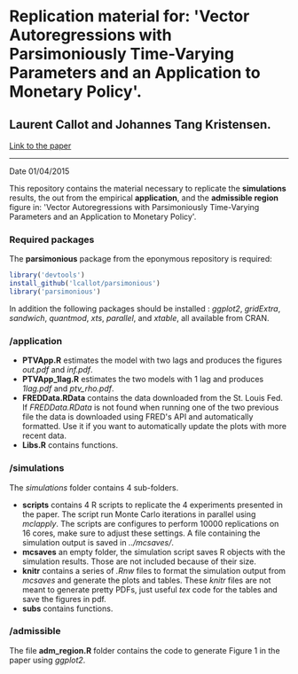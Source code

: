 # Replication material for: 'Vector Autoregressions with Parsimoniously Time-Varying Parameters and an Application to Monetary Policy'.
## Laurent Callot and Johannes Tang Kristensen.


[Link to the paper](http://lcallot.github.io/papers/ptv-var/)

---

Date 01/04/2015

This repository contains the material necessary to replicate the __simulations__ results, the out from the empirical __application__, and the __admissible region__ figure in: 'Vector Autoregressions with Parsimoniously Time-Varying Parameters and an Application to Monetary Policy'. 

### Required packages 

The __parsimonious__ package from the eponymous repository is required:

```r
library('devtools')
install_github('lcallot/parsimonious')
library('parsimonious')
```

In addition the following packages should be installed : _ggplot2_, _gridExtra_, _sandwich_, _quantmod_, _xts_, _parallel_, and _xtable_, all available from CRAN.   


### /application

+ __PTVApp.R__ estimates the model with two lags and produces the figures _out.pdf_ and _inf.pdf_. 
+ __PTVApp\_1lag.R__ estimates the two models with 1 lag and produces _1lag.pdf_ and _ptv\_rho.pdf_.
+ __FREDData.RData__ contains the data downloaded from the St. Louis Fed. If _FREDData.RData_ is not found when running one of the two previous file the data is downloaded using FRED's API and automatically formatted. Use it if you want to automatically update the plots with more recent data.   
+ __Libs.R__ contains functions.


### /simulations

The _simulations_ folder contains 4 sub-folders. 

+ __scripts__ contains 4 R scripts to replicate the 4 experiments presented in the paper. The script run Monte Carlo iterations in parallel using _mclapply_. The scripts are configures to perform 10000 replications on 16 cores, make sure to adjust these settings. A file containing the simulation output is saved in _../mcsaves/_.
+ __mcsaves__ an empty folder, the simulation script saves R objects with the simulation results. Those are not included because of their size. 
+ __knitr__ contains a series of _.Rnw_ files to format the simulation output from _mcsaves_ and generate the plots and tables. These _knitr_ files are not meant to generate pretty PDFs, just useful _tex_ code for the tables and save the figures in pdf. 
+ __subs__ contains functions. 

### /admissible
The file __adm\_region.R__ folder contains the code to generate Figure 1 in the paper using _ggplot2_.  


